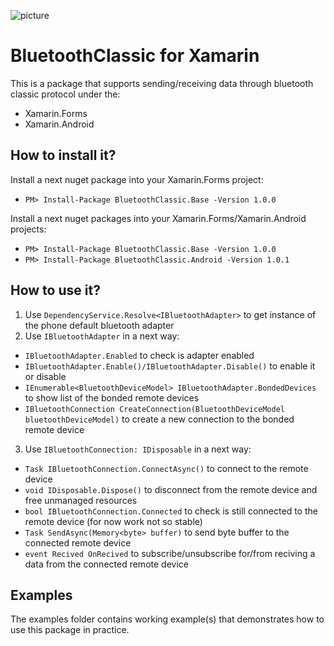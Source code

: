 ![picture](https://github.com/rostislav-nikitin/BluetoothClassic.Xamarin/blob/master/documentation/logo/logo.png?raw=true)
# BluetoothClassic for Xamarin
This is a package that supports sending/receiving data through bluetooth classic protocol under the:
* Xamarin.Forms
* Xamarin.Android
<!-- * Xamarin.iOS (not implemented yet)
* Xamarin.UWP (not implemented yet) -->

## How to install it?
Install a next nuget package into your Xamarin.Forms project:
* `PM> Install-Package BluetoothClassic.Base -Version 1.0.0`

Install a next nuget packages into your Xamarin.Forms/Xamarin.Android projects:
* `PM> Install-Package BluetoothClassic.Base -Version 1.0.0`
* `PM> Install-Package BluetoothClassic.Android -Version 1.0.1`

## How to use it?
1. Use `DependencyService.Resolve<IBluetoothAdapter>` to get instance of the phone default bluetooth adapter
2. Use `IBluetoothAdapter` in a next way:
  * `IBluetoothAdapter.Enabled` to check is adapter enabled
  * `IBluetoothAdapter.Enable()/IBluetoothAdapter.Disable()` to enable it or disable
  * `IEnumerable<BluetoothDeviceModel> IBluetoothAdapter.BondedDevices` to show list of the bonded remote devices 
  * `IBluetoothConnection CreateConnection(BluetoothDeviceModel bluetoothDeviceModel)` to create a new connection to the bonded remote device
3. Use `IBluetoothConnection: IDisposable` in a next way:
  * `Task IBluetoothConnection.ConnectAsync()` to connect to the remote device
  * `void IDisposable.Dispose()` to disconnect from the remote device and free unmanaged resources
  * `bool IBluetoothConnection.Connected` to check is still connected to the remote device (for now work not so stable)
  * `Task SendAsync(Memory<byte> buffer)` to send byte buffer to the connected remote device
  * `event Recived OnRecived` to subscribe/unsubscribe for/from reciving a data from the connected remote device

## Examples
The examples folder contains working example(s) that demonstrates how to use this package in practice.
